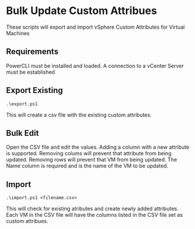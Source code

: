 # Bulk Update Custom Attribues
These scripts will export and import vSphere Custom Attributes for Virtual Machines

## Requirements

PowerCLI must be installed and loaded.  A connection to a vCenter Server must be established

## Export Existing

`.\export.ps1`

This will create a csv file with the existing custom attributes.

## Bulk Edit

Open the CSV file and edit the values.  Adding a column with a new attribute is supported.  Removing colums will prevent that attribute from being updated.  Removing rows will prevent that VM from being updated.  The Name column is required and is the name of the VM to be updated.  

## Import

`.\import.ps1 <filename.csv>`

This will check for existing atributes and create newly added attributes.  Each VM in the CSV file will have the columns listed in the CSV file set as custom attribues.